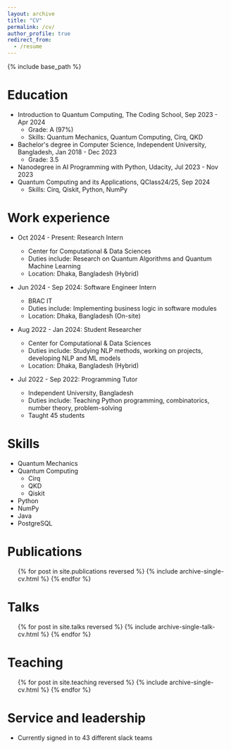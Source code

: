 ```yaml
---
layout: archive
title: "CV"
permalink: /cv/
author_profile: true
redirect_from:
  - /resume
---
```


{% include base_path %}

Education
======
* Introduction to Quantum Computing, The Coding School, Sep 2023 - Apr 2024
  * Grade: A (97%)
  * Skills: Quantum Mechanics, Quantum Computing, Cirq, QKD
* Bachelor's degree in Computer Science, Independent University, Bangladesh, Jan 2018 - Dec 2023
  * Grade: 3.5
* Nanodegree in AI Programming with Python, Udacity, Jul 2023 - Nov 2023
* Quantum Computing and its Applications, QClass24/25, Sep 2024
  * Skills: Cirq, Qiskit, Python, NumPy

Work experience
======
* Oct 2024 - Present: Research Intern
  * Center for Computational & Data Sciences
  * Duties include: Research on Quantum Algorithms and Quantum Machine Learning
  * Location: Dhaka, Bangladesh (Hybrid)

* Jun 2024 - Sep 2024: Software Engineer Intern
  * BRAC IT
  * Duties include: Implementing business logic in software modules
  * Location: Dhaka, Bangladesh (On-site)

* Aug 2022 - Jan 2024: Student Researcher
  * Center for Computational & Data Sciences
  * Duties include: Studying NLP methods, working on projects, developing NLP and ML models
  * Location: Dhaka, Bangladesh (Hybrid)

* Jul 2022 - Sep 2022: Programming Tutor
  * Independent University, Bangladesh
  * Duties include: Teaching Python programming, combinatorics, number theory, problem-solving
  * Taught 45 students

Skills
======
* Quantum Mechanics
* Quantum Computing
  * Cirq
  * QKD
  * Qiskit
* Python
* NumPy
* Java
* PostgreSQL

Publications
======
  <ul>{% for post in site.publications reversed %}
    {% include archive-single-cv.html %}
  {% endfor %}</ul>
  
Talks
======
  <ul>{% for post in site.talks reversed %}
    {% include archive-single-talk-cv.html  %}
  {% endfor %}</ul>
  
Teaching
======
  <ul>{% for post in site.teaching reversed %}
    {% include archive-single-cv.html %}
  {% endfor %}</ul>
  
Service and leadership
======
* Currently signed in to 43 different slack teams
